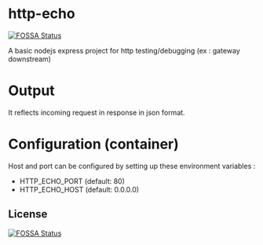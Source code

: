 # http-echo
[![FOSSA Status](https://app.fossa.com/api/projects/git%2Bgithub.com%2Fr-cass%2Fhttp-echo.svg?type=shield)](https://app.fossa.com/projects/git%2Bgithub.com%2Fr-cass%2Fhttp-echo?ref=badge_shield)

A basic nodejs express project for http testing/debugging (ex : gateway downstream)

# Output
It reflects incoming request in response in json format.

# Configuration (container)

Host and port can be configured by setting up these environment variables :
* HTTP_ECHO_PORT (default: 80)
* HTTP_ECHO_HOST (default: 0.0.0.0)



## License
[![FOSSA Status](https://app.fossa.com/api/projects/git%2Bgithub.com%2Fr-cass%2Fhttp-echo.svg?type=large)](https://app.fossa.com/projects/git%2Bgithub.com%2Fr-cass%2Fhttp-echo?ref=badge_large)